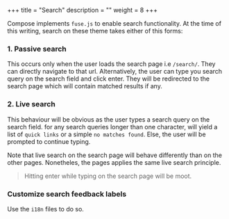 +++
title = "Search"
description = ""
weight = 8
+++

Compose implements `fuse.js` to enable search functionality. At the time of this writing, search on these theme takes either of this forms:

### 1. Passive search

This occurs only when the user loads the search page i.e `/search/`. They can directly navigate to that url. Alternatively, the user can type you search query on the search field and click enter. They will be redirected to the search page which will contain matched results if any.

### 2. Live search

This behaviour will be obvious as the user types a search query on the search field. for any search queries longer than one character, will yield a list of `quick links` or a simple `no matches found`. Else, the user will be prompted to continue typing.

Note that live search on the search page will behave differently than on the other pages. Nonetheles, the pages applies the same live search principle.

> Hitting enter while typing on the search page will be moot.

### Customize search feedback labels

Use the `i18n` files to do so.